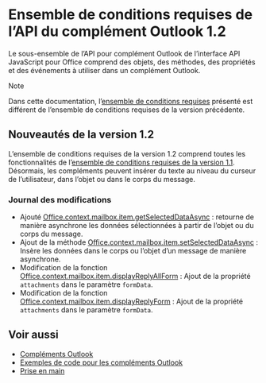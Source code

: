# <a name="outlook-add-in-api-requirement-set-12"></a>Ensemble de conditions requises de l’API du complément Outlook 1.2

Le sous-ensemble de l’API pour complément Outlook de l’interface API JavaScript pour Office comprend des objets, des méthodes, des propriétés et des événements à utiliser dans un complément Outlook.

> [!NOTE]
> Dans cette documentation, l’[ensemble de conditions requises](/office/dev/add-ins/reference/requirement-sets/outlook-api-requirement-sets) présenté est différent de l’ensemble de conditions requises de la version précédente. 

## <a name="whats-new-in-12"></a>Nouveautés de la version 1.2

L’ensemble de conditions requises de la version 1.2 comprend toutes les fonctionnalités de l’[ensemble de conditions requises de la version 1.1](../requirement-set-1.1/outlook-requirement-set-1.1.md). Désormais, les compléments peuvent insérer du texte au niveau du curseur de l’utilisateur, dans l’objet ou dans le corps du message.

### <a name="change-log"></a>Journal des modifications

- Ajouté [Office.context.mailbox.item.getSelectedDataAsync](office.context.mailbox.item.md#getselecteddataasynccoerciontype-options-callback--string) : retourne de manière asynchrone les données sélectionnées à partir de l’objet ou du corps du message.
- Ajout de la méthode [Office.context.mailbox.item.setSelectedDataAsync](office.context.mailbox.item.md#setselecteddataasyncdata-options-callback) : Insère les données dans le corps ou l’objet d’un message de manière asynchrone.
- Modification de la fonction [Office.context.mailbox.item.displayReplyAllForm](office.context.mailbox.item.md#displayreplyallformformdata) : Ajout de la propriété `attachments` dans le paramètre `formData`.
- Modification de la fonction [Office.context.mailbox.item.displayReplyForm](office.context.mailbox.item.md#displayreplyformformdata) : Ajout de la propriété `attachments` dans le paramètre `formData`.

## <a name="see-also"></a>Voir aussi

- [Compléments Outlook](https://docs.microsoft.com/outlook/add-ins/)
- [Exemples de code pour les compléments Outlook](https://developer.microsoft.com/outlook/gallery/?filterBy=Outlook,Samples,Add-ins)
- [Prise en main](https://docs.microsoft.com/outlook/add-ins/quick-start)